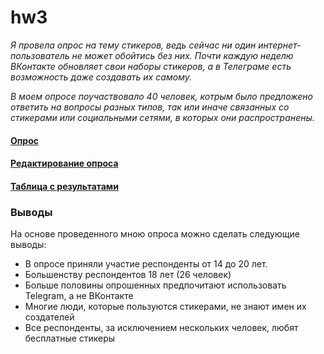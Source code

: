 # hw3
*Я провела опрос на тему стикеров, ведь сейчас ни один интернет-пользователь не может обойтись без них. Почти каждую неделю ВКонтакте обновляет свои наборы стикеров, а в Телеграме есть возможность даже создавать их самому.* 

*В моем опросе поучаствовало 40 человек, котрым было предложено ответить на вопросы разных типов, так или иначе связанных со стикерами или социальными сетями, в которых они распространены.*
#### [Опрос](https://goo.gl/forms/2r8FVKlbLK0Wxq9d2)
#### [Редактирование опроса](https://docs.google.com/forms/d/1R38y6kfB2YyLkNF31iYLVf0NpZBtq84dZkzpH9OgwP4/edit?usp=sharing)
#### [Таблица с результатами](https://docs.google.com/spreadsheets/d/1CSQku0q5zYwcGzlBCKWdCklz4WtGK0QZWfm6insdrIE/edit?usp=sharing)

### Выводы
На основе проведенного мною опроса можно сделать следующие выводы:
* В опросе приняли участие респонденты от 14 до 20 лет.
* Большенству респондентов 18 лет (26 человек)
* Больше половины опрошенных предпочитают использовать Telegram, а не ВКонтакте
* Многие люди, которые пользуются стикерами, не знают имен их создателей
* Все респонденты, за исключением нескольких человек, любят бесплатные стикеры
